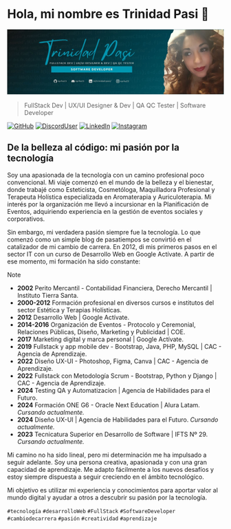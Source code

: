 # Hola, mi nombre es Trinidad Pasi 👋
![ImagenPerfil](/img/about-me.jpg) 
> FullStack Dev | UX/UI Designer & Dev | QA QC Tester | Software Developer 

[![GitHub](https://img.shields.io/badge/nyrha23-C71585?style=flat-square&logo=github&logoColor=white&labelColor=101010)](https://github.com/nyrha23) 
[![DiscordUser](https://img.shields.io/badge/nyrha23-7B68EE?style=flat-square&logo=discord&logoColor=white&labelColor=101010)](https://discord.com/) 
[![LinkedIn](https://img.shields.io/badge/Trinidad_Pasi-4169E1?style=flat-square&logo=linkedin&logoColor=white&labelColor=101010)](https://www.linkedin.com/in/trinidad-pasi/) 
[![Instagram](https://img.shields.io/badge/nyrha23-FF7F50?style=flat-square&logo=instagram&logoColor=white&labelColor=101010)](https://www.instagram.com/nyrha23/) 

## De la belleza al código: mi pasión por la tecnología

Soy una apasionada de la tecnología con un camino profesional poco convencional. Mi viaje comenzó en el mundo de la belleza y el bienestar, donde trabajé como Esteticista, Cosmetóloga, Maquilladora Profesional y Terapeuta Holística especializada en Aromaterapia y Auriculoterapia. Mi interés por la organización me llevó a incursionar en la Planificación de Eventos, adquiriendo experiencia en la gestión de eventos sociales y corporativos.

Sin embargo, mi verdadera pasión siempre fue la tecnología. Lo que comenzó como un simple blog de pasatiempos se convirtió en el catalizador de mi cambio de carrera. En 2012, di mis primeros pasos en el sector IT con un curso de Desarrollo Web en Google Actívate. A partir de ese momento, mi formación ha sido constante:

> [!NOTE]
> - **2002** Perito Mercantil - Contabilidad Financiera, Derecho Mercantil | Instituto Tierra Santa.
> - **2000-2012** Formación profesional en diversos cursos e institutos del sector Estética y Terapias Holísticas.
> - **2012** Desarrollo Web | Google Actívate.
> - **2014-2016** Organización de Eventos - Protocolo y Ceremonial, Relaciones Públicas, Diseño, Marketing y Publicidad | COE.
> - **2017** Marketing digital y marca personal | Google Actívate.
> - **2019** Fullstack y app mobile dev - Bootstrap, Java, PHP, MySQL | CAC - Agencia de Aprendizaje.
> - **2022** Diseño UX-UI - Photoshop, Figma, Canva | CAC - Agencia de Aprendizaje.
> - **2022** Fullstack con Metodología Scrum - Bootstrap, Python y Django | CAC - Agencia de Aprendizaje.
> - **2024** Testing QA y Automatizacion | Agencia de Habilidades para el Futuro.
> - **2024** Formación ONE G6 - Oracle Next Education | Alura Latam. _Cursando actualmente._
> - **2024** Diseño UX-UI | Agencia de Habilidades para el Futuro. _Cursando actualmente._
> - **2023** Tecnicatura Superior en Desarrollo de Software | IFTS Nº 29. _Cursando actualmente._

Mi camino no ha sido lineal, pero mi determinación me ha impulsado a seguir adelante. Soy una persona creativa, apasionada y con una gran capacidad de aprendizaje. Me adapto fácilmente a los nuevos desafíos y estoy siempre dispuesta a seguir creciendo en el ámbito tecnológico.

Mi objetivo es utilizar mi experiencia y conocimientos para aportar valor al mundo digital y ayudar a otros a descubrir su pasión por la tecnología.

`#tecnología` `#desarrolloWeb` `#FullStack` `#SoftwareDeveloper` `#cambiodecarrera` `#pasión` `#creatividad` `#aprendizaje`
